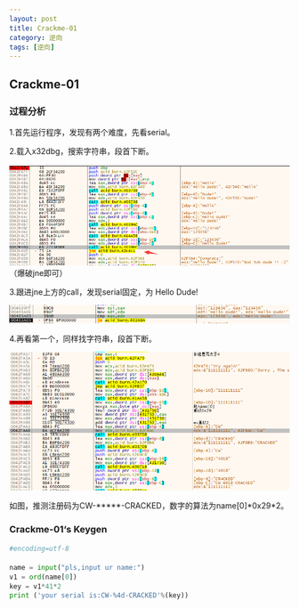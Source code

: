 ```yaml
---
layout: post
title: Crackme-01
category: 逆向
tags: [逆向]
---
```


## Crackme-01

### 过程分析
1.首先运行程序，发现有两个难度，先看serial。

2.载入x32dbg，搜索字符串，段首下断。

![img](/assets/images/2019-1-29-crackme01/cr1_1.png)
（爆破jne即可）

3.跟进jne上方的call，发现serial固定，为 Hello Dude!

![img](/assets/images/2019-1-29-crackme01/cr1_2.png)

4.再看第一个，同样找字符串，段首下断。

![img](/assets/images/2019-1-29-crackme01/cr1_3.png)

如图，推测注册码为CW-*****-CRACKED，数字的算法为name[0]\*0x29\*2。

### Crackme-01‘s  Keygen

```python
#encoding=utf-8

name = input("pls,input ur name:")
v1 = ord(name[0])
key = v1*41*2
print ('your serial is:CW-%4d-CRACKED'%(key))

```


